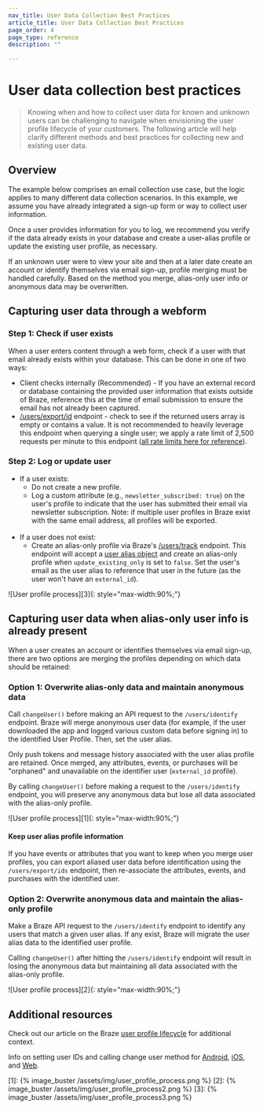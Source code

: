 ```yaml
---
nav_title: User Data Collection Best Practices
article_title: User Data Collection Best Practices
page_order: 4
page_type: reference
description: ""

---
```


# User data collection best practices

> Knowing when and how to collect user data for known and unknown users can be challenging to navigate when envisioning the user profile lifecycle of your customers. The following article will help clarify different methods and best practices for collecting new and existing user data.

## Overview

The example below comprises an email collection use case, but the logic applies to many different data collection scenarios. In this example, we assume you have already integrated a sign-up form or way to collect user information. 

Once a user provides information for you to log, we recommend you verify if the data already exists in your database and create a user-alias profile or update the existing user profile, as necessary. 

If an unknown user were to view your site and then at a later date create an account or identify themselves via email sign-up, profile merging must be handled carefully. Based on the method you merge, alias-only user info or anonymous data may be overwritten.

## Capturing user data through a webform

### Step 1: Check if user exists

When a user enters content through a web form, check if a user with that email already exists within your database. This can be done in one of two ways:
- Client checks internally (Recommended) - If you have an external record or database containing the provided user information that exists outside of Braze, reference this at the time of email submission to ensure the email has not already been captured.
- [/users/export/id](https://www.braze.com/docs/api/endpoints/export/user_data/post_users_identifier/) endpoint - check to see if the returned users array is empty or contains a value. It is not recommended to heavily leverage this endpoint when querying a single user; we apply a rate limit of 2,500 requests per minute to this endpoint ([all rate limits here for reference](https://www.braze.com/docs/api/api_limits/#rate-limits-by-request-type)).

### Step 2: Log or update user

- If a user exists:
  - Do not create a new profile.
  - Log a custom attribute (e.g., `newsletter_subscribed: true`) on the user's profile to indicate that the user has submitted their email via newsletter subscription.
Note: if multiple user profiles in Braze exist with the same email address, all profiles will be exported.<br><br>
- If a user does not exist:
  - Create an alias-only profile via Braze's [/users/track](https://www.braze.com/docs/api/endpoints/user_data/post_user_track/) endpoint. This endpoint will accept a [user alias object](https://www.braze.com/docs/api/objects_filters/user_alias_object/) and create an alias-only profile when `update_existing_only` is set to `false`. Set the user's email as the user alias to reference that user in the future (as the user won't have an `external_id`).

![User profile process][3]{: style="max-width:90%;"}

## Capturing user data when alias-only user info is already present

When a user creates an account or identifies themselves via email sign-up, there are two options are merging the profiles depending on which data should be retained:

### Option 1: Overwrite alias-only data and maintain anonymous data

Call `changeUser()` before making an API request to the `/users/identify` endpoint. Braze will merge anonymous user data (for example, if the user downloaded the app and logged various custom data before signing in) to the identified User Profile. Then, set the user alias.

Only push tokens and message history associated with the user alias profile are retained. Once merged, any attributes, events, or purchases will be "orphaned" and unavailable on the identifier user (`external_id` profile).

By calling `changeUser()` before making a request to the `/users/identify` endpoint, you will preserve any anonymous data but lose all data associated with the alias-only profile.

![User profile process][1]{: style="max-width:90%;"}

#### Keep user alias profile information
If you have events or attributes that you want to keep when you merge user profiles, you can export aliased user data before identification using the `/users/export/ids` endpoint, then re-associate the attributes, events, and purchases with the identified user.

### Option 2: Overwrite anonymous data and maintain the alias-only profile

Make a Braze API request to the `/users/identify` endpoint to identify any users that match a given user alias. If any exist, Braze will migrate the user alias data to the identified user profile.

Calling `changeUser()` after hitting the `/users/identify` endpoint will result in losing the anonymous data but maintaining all data associated with the alias-only profile.

![User profile process][2]{: style="max-width:90%;"}

## Additional resources
Check out our article on the Braze [user profile lifecycle](https://www.braze.com/docs/user_guide/data_and_analytics/user_data_collection/user_profile_lifecycle/) for additional context.

Info on setting user IDs and calling change user method for [Android](https://www.braze.com/docs/developer_guide/platform_integration_guides/android/analytics/setting_user_ids/), [iOS](https://www.braze.com/docs/developer_guide/platform_integration_guides/ios/analytics/setting_user_ids/#suggested-user-id-naming-convention), and [Web](https://www.braze.com/docs/developer_guide/platform_integration_guides/web/analytics/setting_user_ids/).

[1]: {% image_buster /assets/img/user_profile_process.png %}
[2]: {% image_buster /assets/img/user_profile_process2.png %}
[3]: {% image_buster /assets/img/user_profile_process3.png %}
